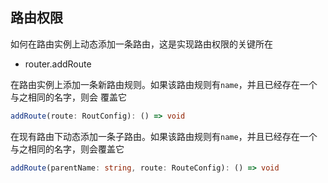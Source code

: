 ## 路由权限

如何在路由实例上动态添加一条路由，这是实现路由权限的关键所在

- router.addRoute

在路由实例上添加一条新路由规则。如果该路由规则有`name`，并且已经存在一个与之相同的名字，则会
覆盖它

```ts
addRoute(route: RoutConfig): () => void
```

在现有路由下动态添加一条子路由。如果该路由规则有`name`，并且已经存在一个与之相同的名字，则会覆盖它

```ts
addRoute(parentName: string, route: RouteConfig): () => void
```
